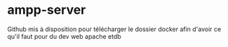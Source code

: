 # ampp-server
Github mis à disposition pour télécharger le dossier docker afin d'avoir ce qu'il faut pour du dev web apache etdb
